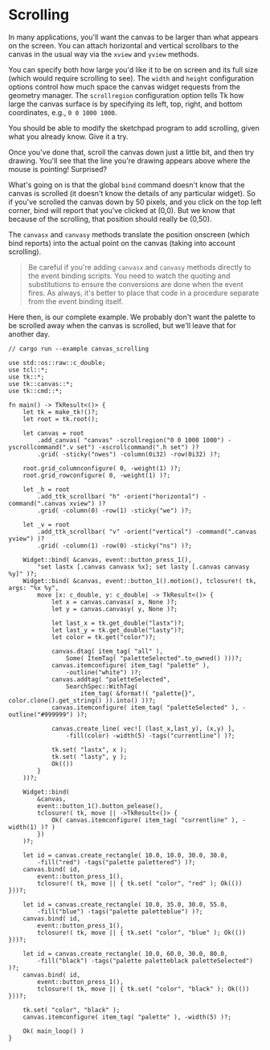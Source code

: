# Scrolling

In many applications, you'll want the canvas to be larger than what appears on
the screen. You can attach horizontal and vertical scrollbars to the canvas in
the usual way via the `xview` and `yview` methods.

You can specify both how large you'd like it to be on screen and its full size
(which would require scrolling to see). The `width` and `height` configuration
options control how much space the canvas widget requests from the geometry
manager. The `scrollregion` configuration option tells Tk how large the canvas
surface is by specifying its left, top, right, and bottom coordinates, e.g.,
`0 0 1000 1000`.

You should be able to modify the sketchpad program to add scrolling, given what
you already know. Give it a try.

Once you've done that, scroll the canvas down just a little bit, and then try
drawing. You'll see that the line you're drawing appears above where the mouse
is pointing! Surprised?

What's going on is that the global `bind` command doesn't know that the canvas
is scrolled (it doesn't know the details of any particular widget). So if you've
scrolled the canvas down by 50 pixels, and you click on the top left corner,
bind will report that you've clicked at (0,0). But we know that because of the
scrolling, that position should really be (0,50).

The `canvasx` and `canvasy` methods translate the position onscreen (which bind
reports) into the actual point on the canvas (taking into account scrolling).

> Be careful if you're adding `canvasx` and `canvasy` methods directly to the
event binding scripts. You need to watch the quoting and substitutions to ensure
the conversions are done when the event fires. As always, it's better to place
that code in a procedure separate from the event binding itself.

Here then, is our complete example. We probably don't want the palette to be
scrolled away when the canvas is scrolled, but we'll leave that for another day.

```rust,no_run
// cargo run --example canvas_scrolling

use std::os::raw::c_double;
use tcl::*;
use tk::*;
use tk::canvas::*;
use tk::cmd::*;

fn main() -> TkResult<()> {
    let tk = make_tk!()?;
    let root = tk.root();

    let canvas = root
        .add_canvas( "canvas" -scrollregion("0 0 1000 1000") -yscrollcommand(".v set") -xscrollcommand(".h set") )?
        .grid( -sticky("nwes") -column(0i32) -row(0i32) )?;

    root.grid_columnconfigure( 0, -weight(1) )?;
    root.grid_rowconfigure( 0, -weight(1) )?;

    let _h = root
        .add_ttk_scrollbar( "h" -orient("horizontal") -command(".canvas xview") )?
        .grid( -column(0) -row(1) -sticky("we") )?;

    let _v = root
        .add_ttk_scrollbar( "v" -orient("vertical") -command(".canvas yview") )?
        .grid( -column(1) -row(0) -sticky("ns") )?;

    Widget::bind( &canvas, event::button_press_1(),
        "set lastx [.canvas canvasx %x]; set lasty [.canvas canvasy %y]" )?;
    Widget::bind( &canvas, event::button_1().motion(), tclosure!( tk, args: "%x %y",
        move |x: c_double, y: c_double| -> TkResult<()> {
            let x = canvas.canvasx( x, None )?;
            let y = canvas.canvasy( y, None )?;
        
            let last_x = tk.get_double("lastx")?;
            let last_y = tk.get_double("lasty")?;
            let color = tk.get("color")?;

            canvas.dtag( item_tag( "all" ),
                Some( ItemTag( "paletteSelected".to_owned() )))?;
            canvas.itemconfigure( item_tag( "palette" ),
                -outline("white") )?;
            canvas.addtag( "paletteSelected",
                SearchSpec::WithTag(
                    item_tag( &format!( "palette{}", color.clone().get_string() )).into() ))?;
            canvas.itemconfigure( item_tag( "paletteSelected" ), -outline("#999999") )?;

            canvas.create_line( vec![ (last_x,last_y), (x,y) ],
                -fill(color) -width(5) -tags("currentline") )?;

            tk.set( "lastx", x );
            tk.set( "lasty", y );
            Ok(())
        }
    ))?;

    Widget::bind(
        &canvas,
        event::button_1().button_pelease(),
        tclosure!( tk, move || ->TkResult<()> {
            Ok( canvas.itemconfigure( item_tag( "currentline" ), -width(1) )? )
        })
    )?;

    let id = canvas.create_rectangle( 10.0, 10.0, 30.0, 30.0,
        -fill("red") -tags("palette palettered") )?;
    canvas.bind( id,
        event::button_press_1(),
        tclosure!( tk, move || { tk.set( "color", "red" ); Ok(()) }))?;

    let id = canvas.create_rectangle( 10.0, 35.0, 30.0, 55.0,
        -fill("blue") -tags("palette paletteblue") )?;
    canvas.bind( id,
        event::button_press_1(),
        tclosure!( tk, move || { tk.set( "color", "blue" ); Ok(()) }))?;

    let id = canvas.create_rectangle( 10.0, 60.0, 30.0, 80.0,
        -fill("black") -tags("palette paletteblack paletteSelected") )?;
    canvas.bind( id,
        event::button_press_1(),
        tclosure!( tk, move || { tk.set( "color", "black" ); Ok(()) }))?;

    tk.set( "color", "black" );
    canvas.itemconfigure( item_tag( "palette" ), -width(5) )?;

    Ok( main_loop() )
}
```
